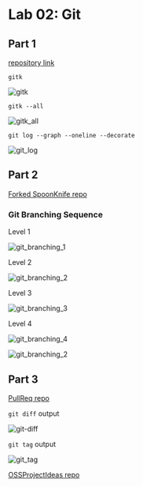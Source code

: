 # Lab 02: Git

## Part 1

[repository link](https://github.com/RylanOC/lab2part1)

`gitk`

![gitk](/home/rylan/git/oss-repo-template/images/lab2/gitk.png)

`gitk --all`

![gitk_all](/home/rylan/git/oss-repo-template/images/lab2/gitk_all.png)

`git log --graph --oneline --decorate`

![git_log](/home/rylan/git/oss-repo-template/images/lab2/git_log.png)



## Part 2

[Forked SpoonKnife repo](https://github.com/RylanOC/Spoon-Knife)

### Git Branching Sequence

Level 1

![git_branching_1](/home/rylan/git/oss-repo-template/images/lab2/git_branching_1.png)

Level 2

![git_branching_2](/home/rylan/git/oss-repo-template/images/lab2/git_branching_2.png)

Level 3

![git_branching_3](/home/rylan/git/oss-repo-template/images/lab2/git_branching_3.png)

Level 4

![git_branching_4](/home/rylan/git/oss-repo-template/images/lab2/git_branching_4.png)



![git_branching_2](/home/rylan/git/oss-repo-template/images/lab2/git_branching_2.png)



## Part 3

[PullReq repo](https://github.com/RylanOC/PullReq)

`git diff` output

![git-diff](/home/rylan/git/oss-repo-template/images/lab2/git-diff.png)

`git tag` output

![git_tag](/home/rylan/git/oss-repo-template/images/lab2/git_tag.png)

[OSSProjectIdeas repo](https://github.com/elihschiff/OSSProjectIdeas)

